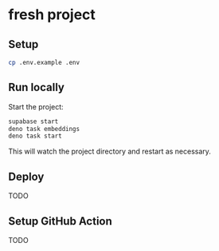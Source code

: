 # fresh project

## Setup

```bash
cp .env.example .env
```

## Run locally

Start the project:

```bash
supabase start
deno task embeddings
deno task start
```

This will watch the project directory and restart as necessary.

## Deploy

TODO

## Setup GitHub Action

TODO
